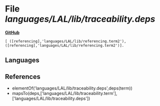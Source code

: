 # File _languages/LAL/lib/traceability.deps_
**[GitHub](https://github.com/softlang/yas/blob/master/languages/LAL/lib/traceability.deps)**
```
[ ([referencing],'languages/LAL/lib/referencing.term2'), ([referencing],'languages/LAL/lib/referencing.term2')].
```

## Languages

## References
* elementOf('languages/LAL/lib/traceability.deps',deps(term))
* mapsTo(deps,['languages/LAL/lib/traceability.term'],['languages/LAL/lib/traceability.deps'])
